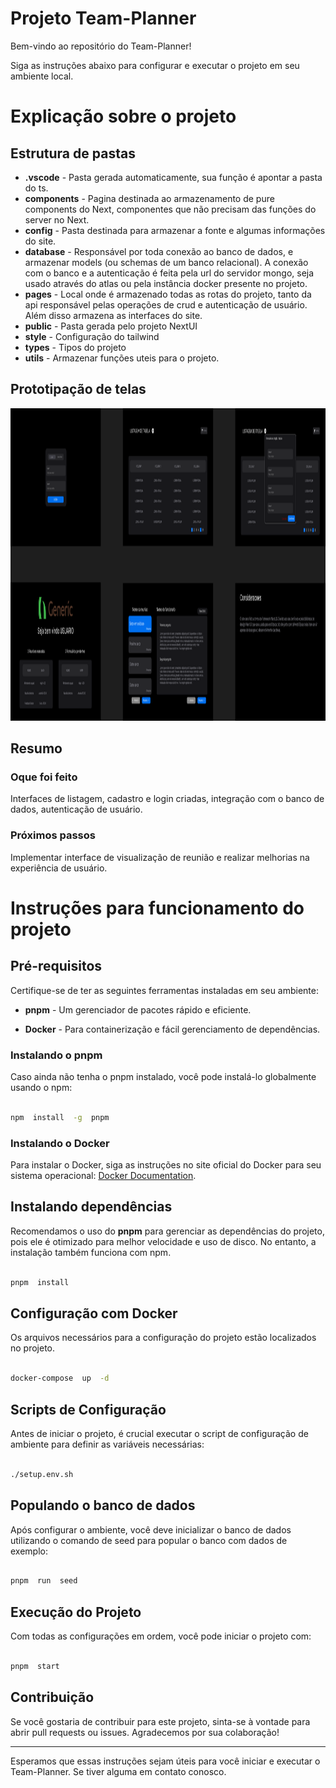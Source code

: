 
# Projeto Team-Planner

  

Bem-vindo ao repositório do Team-Planner!

  

Siga as instruções abaixo para configurar e executar o projeto em seu ambiente local.

# Explicação sobre o projeto

## Estrutura de pastas

-  **.vscode** - Pasta gerada automaticamente, sua função é apontar a pasta do ts.
-  **components** - Pagina destinada ao armazenamento de pure components do Next, componentes que não precisam das funções do server no Next.
-  **config** - Pasta destinada para armazenar a fonte e algumas informações do site.
- **database** - Responsável por toda conexão ao banco de dados, e armazenar models (ou schemas de um banco relacional). A conexão com o banco e a autenticação é feita pela url do servidor mongo, seja usado através do atlas ou pela instância docker presente no projeto.
- **pages** - Local onde é armazenado todas as rotas do projeto, tanto da api responsável pelas operações de crud e autenticação de usuário. Além disso armazena as interfaces do site.
- **public** - Pasta gerada  pelo projeto NextUI
- **style** - Configuração do tailwind
- **types** - Tipos do projeto
 - **utils** - Armazenar funções uteis para o projeto.

## Prototipação de telas
 <img src="./wireframe.png" height="500" alt="Wireframe" />


## Resumo

### Oque foi feito
Interfaces de listagem, cadastro e login criadas, integração com o banco de dados, autenticação de usuário.

### Próximos passos
Implementar interface de visualização de reunião e realizar melhorias na experiência de usuário.

# Instruções para funcionamento do projeto

## Pré-requisitos

  

Certifique-se de ter as seguintes ferramentas instaladas em seu ambiente:

  

-  **pnpm** - Um gerenciador de pacotes rápido e eficiente.

-  **Docker** - Para containerização e fácil gerenciamento de dependências.

  

### Instalando o pnpm

  

Caso ainda não tenha o pnpm instalado, você pode instalá-lo globalmente usando o npm:

  

```bash

npm  install  -g  pnpm

```

  

### Instalando o Docker

  

Para instalar o Docker, siga as instruções no site oficial do Docker para seu sistema operacional: [Docker Documentation](https://docs.docker.com/get-docker/).

  

## Instalando dependências

  

Recomendamos o uso do **pnpm** para gerenciar as dependências do projeto, pois ele é otimizado para melhor velocidade e uso de disco. No entanto, a instalação também funciona com npm.

  

```bash

pnpm  install

```

  

## Configuração com Docker

  

Os arquivos necessários para a configuração do projeto estão localizados no projeto.

  

```bash

docker-compose  up  -d

```

  

## Scripts de Configuração

  

Antes de iniciar o projeto, é crucial executar o script de configuração de ambiente para definir as variáveis necessárias:

  

```bash

./setup.env.sh

```

  

## Populando o banco de dados

  

Após configurar o ambiente, você deve inicializar o banco de dados utilizando o comando de seed para popular o banco com dados de exemplo:

  

```bash

pnpm  run  seed

```

  

## Execução do Projeto

  

Com todas as configurações em ordem, você pode iniciar o projeto com:

  

```bash

pnpm  start

```

  

## Contribuição

  

Se você gostaria de contribuir para este projeto, sinta-se à vontade para abrir pull requests ou issues. Agradecemos por sua colaboração!

  

---

  

Esperamos que essas instruções sejam úteis para você iniciar e executar o Team-Planner. Se tiver alguma em contato conosco.
